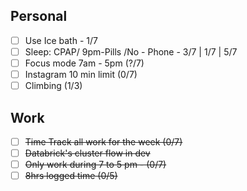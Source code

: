 ## Personal
- [ ] Use Ice bath - 1/7
- [ ] Sleep: CPAP/ 9pm-Pills /No - Phone - 3/7 | 1/7 | 5/7
- [ ] Focus mode 7am - 5pm (?/7)
- [ ] Instagram 10 min limit (0/7)
- [ ] Climbing (1/3)
## Work
- [ ] ~~Time Track all work for the week (0/7)~~
- [ ] ~~Databrick's cluster flow in dev~~  
- [ ] ~~Only work during 7 to 5 pm - (0/7)~~
- [ ] ~~8hrs logged time (0/5)~~